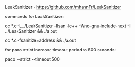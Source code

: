 
LeakSanitizer - https://github.com/mhahnFr/LeakSanitizer

commands for LeakSanitizer:

cc *.c -L../LeakSanitizer -llsan -lc++   -Wno-gnu-include-next -I ../LeakSanitizer && ./a.out

cc *.c -fsanitize=address && ./a.out




for paco strict increase timeout period to 500 seconds:

paco --strict --timeout 500
